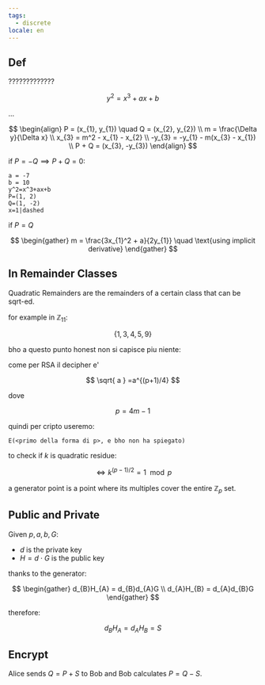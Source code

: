 ```yaml
---
tags:
  - discrete
locale: en
---
```


## Def

?????????????

$$
y^2 = x^3 + ax + b
$$

...

$$
\begin{align}
P = (x_{1}, y_{1}) \quad Q = (x_{2}, y_{2}) \\
m = \frac{\Delta y}{\Delta x} \\
x_{3} = m^2 - x_{1} - x_{2} \\
-y_{3} = -y_{1} - m(x_{3} - x_{1}) \\
P + Q = (x_{3}, -y_{3})
\end{align}
$$

if $P = -Q \implies P + Q = 0$:

```desmos-graph
a = -7
b = 10
y^2=x^3+ax+b
P=(1, 2)
Q=(1, -2)
x=1|dashed
```

if $P = Q$

$$
\begin{gather}
m = \frac{3x_{1}^2 + a}{2y_{1}} \quad \text{using implicit derivative}
\end{gather}
$$

## In Remainder Classes

Quadratic Remainders are the remainders of a certain class that can be sqrt-ed.

for example in $\mathbb{Z}_{11}$:

$$
\{ 1,3,4,5,9 \}
$$

bho a questo punto honest non si capisce piu niente:

come per RSA il decipher e'

$$
\sqrt{ a } =a^{(p+1)/4}
$$

dove

$$
p = 4m-1
$$

quindi per cripto useremo:

```
E(<primo della forma di p>, e bho non ha spiegato)
```

to check if $k$ is quadratic residue:

$$
\iff k^{(p - 1)/2} = 1 \mod p
$$

a generator point is a point where its multiples cover the entire $\mathbb{Z}_{p}$ set.

## Public and Private

Given $p, a, b, G$:

- $d$ is the private key
- $H = d \cdot G$ is the public key

thanks to the generator:

$$
\begin{gather}
d_{B}H_{A} = d_{B}d_{A}G \\
d_{A}H_{B} = d_{A}d_{B}G
\end{gather}
$$

therefore:

$$
d_{B}H_{A} = d_{A}H_{B} = S
$$

## Encrypt

Alice sends $Q = P + S$ to Bob and Bob calculates $P = Q - S$.

